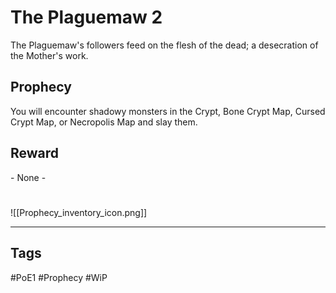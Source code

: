 # The Plaguemaw 2
The Plaguemaw's followers feed on the flesh of the dead; a desecration of the Mother's work.
## Prophecy
You will encounter shadowy monsters in the Crypt, Bone Crypt Map, Cursed Crypt Map, or Necropolis Map and slay them.
## Reward
\- None -

#
![[Prophecy_inventory_icon.png]]

---
## Tags
#PoE1 
#Prophecy
#WiP 